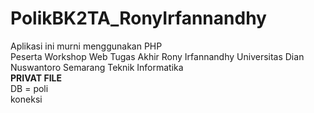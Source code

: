 # PolikBK2TA_RonyIrfannandhy
Aplikasi ini murni menggunakan PHP <br>
Peserta Workshop Web Tugas Akhir Rony Irfannandhy Universitas Dian Nuswantoro Semarang Teknik Informatika
<br>
<b> PRIVAT FILE </b>
<br>
DB = poli <br>
koneksi

